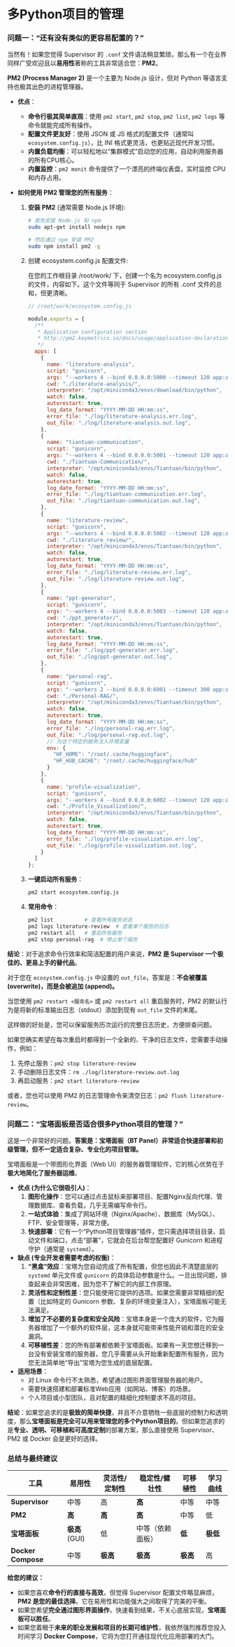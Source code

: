 # 多Python项目的管理

### 问题一：“还有没有类似的更容易配置的？”

当然有！如果您觉得 Supervisor 的 `.conf` 文件语法稍显繁琐，那么有一个在业界同样广受欢迎且以**易用性**著称的工具非常适合您：**PM2**。

**PM2 (Process Manager 2)** 是一个主要为 Node.js 设计，但对 Python 等语言支持也极其出色的进程管理器。

- **优点**：

  - **命令行极其简单直观**：使用 `pm2 start`, `pm2 stop`, `pm2 list`, `pm2 logs` 等命令就能完成所有操作。
  - **配置文件更友好**：使用 JSON 或 JS 格式的配置文件（通常叫 `ecosystem.config.js`），比 INI 格式更灵活，也更贴近现代开发习惯。
  - **内置负载均衡**：可以轻松地以“集群模式”启动您的应用，自动利用服务器的所有CPU核心。
  - **内置监控**：`pm2 monit` 命令提供了一个漂亮的终端仪表盘，实时监控 CPU 和内存占用。

- **如何使用 PM2 管理您的所有服务**：

  1. **安装 PM2** (通常需要 Node.js 环境):

     ```Bash
     # 首先安装 Node.js 和 npm
     sudo apt-get install nodejs npm 
     
     # 然后通过 npm 安装 PM2
     sudo npm install pm2 -g
     ```

  2. 创建 ecosystem.config.js 配置文件:

     在您的工作根目录 /root/work/ 下，创建一个名为 ecosystem.config.js 的文件，内容如下。这个文件等同于 Supervisor 的所有 .conf 文件的总和，但更清晰。

     ```javascript
     // /root/work/ecosystem.config.js
     
     module.exports = {
       /**
        * Application configuration section
        * http://pm2.keymetrics.io/docs/usage/application-declaration/
        */
       apps: [
         {
           name: "literature-analysis",
           script: "gunicorn",
           args: "--workers 4 --bind 0.0.0.0:5000 --timeout 120 app:app",
           cwd: "./literature-analysis/",
           interpreter: "/opt/miniconda3/envs/download/bin/python",
           watch: false,
           autorestart: true,
           log_date_format: "YYYY-MM-DD HH:mm:ss",
           error_file: "./log/literature-analysis.err.log",
           out_file: "./log/literature-analysis.out.log",
         },
         {
           name: "tiantuan-communication",
           script: "gunicorn",
           args: "--workers 4 --bind 0.0.0.0:5001 --timeout 120 app:app",
           cwd: "./Tiantuan-Communication/",
           interpreter: "/opt/miniconda3/envs/Tiantuan/bin/python",
           watch: false,
           autorestart: true,
           log_date_format: "YYYY-MM-DD HH:mm:ss",
           error_file: "./log/tiantuan-communication.err.log",
           out_file: "./log/tiantuan-communication.out.log",
         },
         {
           name: "literature-review",
           script: "gunicorn",
           args: "--workers 4 --bind 0.0.0.0:5002 --timeout 120 app:app",
           cwd: "./literature_review/",
           interpreter: "/opt/miniconda3/envs/Tiantuan/bin/python",
           watch: false,
           autorestart: true,
           log_date_format: "YYYY-MM-DD HH:mm:ss",
           error_file: "./log/literature-review.err.log",
           out_file: "./log/literature-review.out.log",
         },
         {
           name: "ppt-generator",
           script: "gunicorn",
           args: "--workers 4 --bind 0.0.0.0:5003 --timeout 120 app:app",
           cwd: "./ppt_generator/",
           interpreter: "/opt/miniconda3/envs/Tiantuan/bin/python",
           watch: false,
           autorestart: true,
           log_date_format: "YYYY-MM-DD HH:mm:ss",
           error_file: "./log/ppt-generator.err.log",
           out_file: "./log/ppt-generator.out.log",
         },
         {
           name: "personal-rag",
           script: "gunicorn",
           args: "--workers 2 --bind 0.0.0.0:6001 --timeout 300 app:app", // RAG 可能需要更长的超时和更少的 worker
           cwd: "./Personal-RAG/",
           interpreter: "/opt/miniconda3/envs/Tiantuan/bin/python",
           watch: false,
           autorestart: true,
           log_date_format: "YYYY-MM-DD HH:mm:ss",
           error_file: "./log/personal-rag.err.log",
           out_file: "./log/personal-rag.out.log",
           // 为这个特定的服务注入环境变量
           env: {
             "HF_HOME": "/root/.cache/huggingface",
             "HF_HUB_CACHE": "/root/.cache/huggingface/hub"
           }
         },
         {
           name: "profile-visualization",
           script: "gunicorn",
           args: "--workers 4 --bind 0.0.0.0:6002 --timeout 120 app:app",
           cwd: "./Profile_Visualization/",
           interpreter: "/opt/miniconda3/envs/Tiantuan/bin/python",
           watch: false,
           autorestart: true,
           log_date_format: "YYYY-MM-DD HH:mm:ss",
           error_file: "./log/profile-visualization.err.log",
           out_file: "./log/profile-visualization.out.log",
         }
       ]
     };
     
     ```

  3. **一键启动所有服务**：

     ```Bash
     pm2 start ecosystem.config.js
     ```

  4. **常用命令**：

     ```Bash
     pm2 list          # 查看所有服务状态
     pm2 logs literature-review  # 查看单个服务的日志
     pm2 restart all   # 重启所有服务
     pm2 stop personal-rag  # 停止单个服务
     ```

**结论**：对于追求命令行效率和简洁配置的用户来说，**PM2 是 Supervisor 一个极佳的、更易上手的替代品**。

对于您在 `ecosystem.config.js` 中设置的 `out_file`，答案是：**不会被覆盖 (overwrite)，而是会被追加 (append)。**

当您使用 `pm2 restart <服务名>` 或 `pm2 restart all` 重启服务时，PM2 的默认行为是将新的标准输出日志（stdout）添加到现有 `out_file` 文件的末尾。

这样做的好处是，您可以保留服务历次运行的完整日志历史，方便排查问题。

如果您确实希望在每次重启时都得到一个全新的、干净的日志文件，您需要手动操作，例如：

1. 先停止服务：`pm2 stop literature-review`
2. 手动删除日志文件：`rm ./log/literature-review.out.log`
3. 再启动服务：`pm2 start literature-review`

或者，您也可以使用 PM2 的日志管理命令来清空日志：`pm2 flush literature-review`。





### 问题二：“宝塔面板是否适合很多Python项目的管理？”

这是一个非常好的问题。**答案是：宝塔面板（BT Panel）非常适合快速部署和初级管理，但不一定适合复杂、专业化的项目管理。**

宝塔面板是一个带图形化界面（Web UI）的服务器管理软件，它的核心优势在于**极大地简化了服务器运维**。

- **优点 (为什么它很吸引人)**：
  1. **图形化操作**：您可以通过点击鼠标来部署项目、配置Nginx反向代理、管理数据库、查看负载，几乎无需编写命令行。
  2. **一站式体验**：集成了网站环境（Nginx/Apache）、数据库（MySQL）、FTP、安全管理等，非常方便。
  3. **快速部署**：它有一个“Python项目管理器”插件，您只需选择项目目录、启动文件和端口，点击“部署”，它就会在后台帮您配置好 Gunicorn 和进程守护（通常是 `systemd`）。
- **缺点 (专业开发者需要考虑的权衡)**：
  1. **“黑盒”效应**：宝塔为您自动完成了所有配置，但您也因此不清楚底层的 `systemd` 单元文件或 `gunicorn` 的具体启动参数是什么。一旦出现问题，排查起来会非常困难，因为您不了解它的内部工作原理。
  2. **灵活性和定制性差**：您只能使用它提供的选项。如果您需要非常精细的配置（比如特定的 Gunicorn 参数、复杂的环境变量注入），宝塔面板可能无法满足。
  3. **增加了不必要的复杂度和安全风险**：宝塔本身是一个庞大的软件，它为服务器增加了一个额外的软件层，这本身就可能带来性能开销和潜在的安全漏洞。
  4. **可移植性差**：您的所有部署都依赖于宝塔面板。如果有一天您想迁移到一台没有安装宝塔的服务器，您几乎需要从头开始重新配置所有服务，因为您无法简单地“导出”宝塔为您生成的底层配置。
- **适用场景**：
  - 对 Linux 命令行不太熟悉，希望通过图形界面管理服务器的用户。
  - 需要快速搭建和部署标准Web应用（如网站、博客）的场景。
  - 个人项目或小型团队，且对配置的精细化控制要求不高的项目。

**结论**：如果您追求的是**极致的简单快捷**，并且不介意牺牲一些底层的控制力和透明度，那么**宝塔面板是完全可以用来管理您的多个Python项目的**。但如果您追求的是**专业、透明、可移植和可高度定制**的部署方案，那么直接使用 Supervisor、PM2 或 Docker 会是更好的选择。

### 总结与最终建议

| **工具**           | **易用性**     | **灵活性/定制性** | **稳定性/健壮性** | **可移植性** | **学习曲线** |
| ------------------ | -------------- | ----------------- | ----------------- | ------------ | ------------ |
| **Supervisor**     | 中等           | 高                | **高**            | 中等         | 中等         |
| **PM2**            | **高**         | **高**            | **高**            | 中等         | 低           |
| **宝塔面板**       | **极高** (GUI) | 低                | 中等（依赖面板）  | **低**       | **极低**     |
| **Docker Compose** | 中等           | **极高**          | **极高**          | **极高**     | 高           |

**给您的建议：**

- 如果您喜欢**命令行的直接与高效**，但觉得 Supervisor 配置文件略显麻烦，**PM2 是您的最佳选择**。它在易用性和功能强大之间取得了完美的平衡。
- 如果您希望**完全通过图形界面操作**，快速看到结果，不关心底层实现，**宝塔面板可以胜任**。
- 如果您着眼于**未来的职业发展和项目的长期可维护性**，我依然强烈推荐您投入时间学习 **Docker Compose**，它将为您打开通往现代化应用部署的大门。